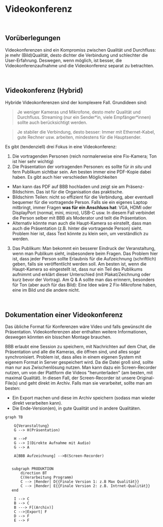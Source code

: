 # Videokonferenz 

&nbsp;

## Vorüberlegungen

Videokonferenzen sind ein Kompromiss zwischen Qualität und Durchfluss: je mehr (Bild)Qualität, desto dichter die Verbindung und schlechter die User-Erfahrung. Deswegen, wenn möglich, ist besser, die Videokonferenzaufnahme und die Videokonferenz separat zu betrachten.

&nbsp;

## Videokonferenz (Hybrid)
Hybride Videokonferenzen sind der komplexere Fall. Grundideen sind:

 > Je weniger Kameras und Mikrofone, desto mehr Qualität und Durchfluss. Streaming (nur ein Sender\*in, viele Empfänger\*innen) sollte auch berücksichtigt werden.

 > Je stabiler die Verbindung, desto besser: Immer mit Ethernet-Kabel, gute Rechner usw. arbeiten, mindestens für die Hauptsender.

Es gibt (tendenziell) drei Fokus in eine Videokonferenz:
  1. Die vortragenden Personen (reich normalerweise eine Fix-Kamera; Ton ist hier sehr wichtig)
  2. Die Präsentation der vortragenden Personen: es sollte für _in situ_ und fern Publikum sichtbar sein. Am besten immer eine PDF-Kopie dabei haben. Es gibt auch hier verschieden Möglichkeiten
   * Man kann das PDF auf BBB hochladen und zeigt sie am Präsenz-Bildschirm. Das ist für die Organisation das praktische.
   * Bildschirm Teilen: nicht so effizient für die Verbindung, aber eventuell bequemer für die vortragende Person. Falls sie ein eigenes Laptop mitbringt, immer Fragen **was für ein Anschluss hat**: VGA, HDMI oder DisplayPort (normal, mini, micro), USB-C usw. In diesem Fall verbindet die Person selber mit BBB als Moderator und teilt die Präsentation.
   * Alternativ könnte man auch die Haupt-Kamera so einstellt, dass man auch die Präsentation (z.B. hinter die vortragende Person) sieht. Problem hier ist, dass Text könnte zu klein sein, um verständlich zu werden. 
  3. Das Publikum: Man bekommt ein besserer Eindruck der Veranstaltung, wenn man Publikum sieht, insbesondere beim Fragen. Das Problem hier ist, dass jeder Person sollte Erlaubnis für die Aufzeichnung (schriftlich) geben, falls sie veröffentlicht werden soll. Am besten ist, wenn die Haupt-Kamera so eingestellt ist, dass nur ein Teil des Publikums aufnimmt und erklärt dieser Unterschied (mit Plakat/Zeichnung oder kurz bevor der Vortrag). Am Q & A sollte man das erinnern, besonders für Ton (aber auch für das Bild): Eine Idee wäre 2 Fix-Mikrofone haben, eine im Bild und die andere nicht.

&nbsp;

## Dokumentation einer Videokonferenz

Das übliche Format für Konferenzen wäre Video und falls gewünscht die Präsentation. Videokonferenzen aber enthalten weitere Informationen, deswegen könnten ein bisschen Montage brauchen.

BBB erlaubt eine Session zu speichern, mit Nachrichten auf dem Chat, die Präsentation und alle die Kameras, die öffnen sind, und alles sogar synchronisiert. Problem ist, dass alles in einem eigenen System mit eigenem Format in Server gespeichert wird. Da die Datei groß sind, sollte man nur aus Zwischenlösung nutzen. Man kann dazu ein Screen-Recorder nutzen, um von der Plattform die Videos "herunterladen" (am besten, mit maximal Qualität). In diesen Fall, der Screen-Recorder ist unsere Original-File(s) und geht direkt im Archiv. Falls man sie verarbeitet, sollte man am besten:
  * Ein Export machen und diese im Archiv speichern (sodass man wieder direkt verarbeiten kann).
  * Die Ende-Version(en), in gute Qualität und in andere Qualitäten.



```mermaid
graph TB

    G{Veranstaltung}
    G --> H(Präsentation)
    
    H -->F
    G --> I(Direkte Aufnahme mit Audio)
    G --> A
   
    A[BBB Aufzeichnung] -->B(Screen-Recorder)
    
    
   subgraph PRODUKTION
       direction BT
       C(Verarbeitung Programm)
       C --> |Render| D{{Finale Version 1: z.B Max Qualität}}
       C --> |Render| E{{Finale Version 2: z.B. Intrnet-Qualität}}
   end
    
    I --> C
    B --> C
    B ---> F[(Archiv)]
    C -->|Export| F
    D --> F 
    E --> F
```